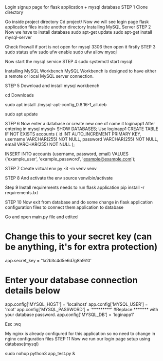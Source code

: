 Login signup page for flask application + mysql database
STEP 1
Clone directory

Go inside project directory
Cd project/
Now we will see login page flask application files inside another directory 
Installing MySQL Server
STEP 2
Now we have to install database 
sudo apt-get update
sudo apt-get install mysql-server


Check firewall if port is not open for mysql 3306 then open it firstly
STEP 3
sudo status ufw
sudo ufw enable
sudo ufw allow mysql


Now start the mysql service
STEP 4
sudo systemctl start mysql


Installing MySQL Workbench
MySQL Workbench is designed to have either a remote or local MySQL server connection.

STEP 5
Download and install mysql workbench

cd Downloads

sudo apt install ./mysql-apt-config_0.8.16-1_all.deb

sudo apt update

STEP 6
Now enter a database or create new one of name it loginapp1
After entering in mysql
mysql> SHOW DATABASES;
Use loginapp1
CREATE TABLE IF NOT EXISTS accounts (
	id INT AUTO_INCREMENT PRIMARY KEY,
	username VARCHAR(255) NOT NULL,
	password VARCHAR(255) NOT NULL,
	email VARCHAR(255) NOT NULL
);

INSERT INTO accounts (username, password, email) VALUES ('example_user', 'example_password', 'example@example.com');

STEP 7
Create virtual env
py -3 -m venv venv

STEP 8
And activate the env
source venv/bin/activate


Step 9
Install requirements needs to run flask application
pip install -r requirements.txt


STEP 10
Now exit from database and do some change in flask application configuration files to connect them application to database

Go and open main.py file and edited

# Change this to your secret key (can be anything, it's for extra protection)
app.secret_key = '1a2b3c4d5e6d7g8h9i10'

# Enter your database connection details below
app.config['MYSQL_HOST'] = 'localhost'
app.config['MYSQL_USER'] = 'root'
app.config['MYSQL_PASSWORD'] = '*********' #Replace ******* with  your database password.
app.config['MYSQL_DB'] = 'loginapp1'

Esc :wq

My nginx is already configured for this application so no need to change in nginx configuration files
STEP 11
Now we run our login page setup using database(mysql)

sudo nohup python3 app_test.py &


